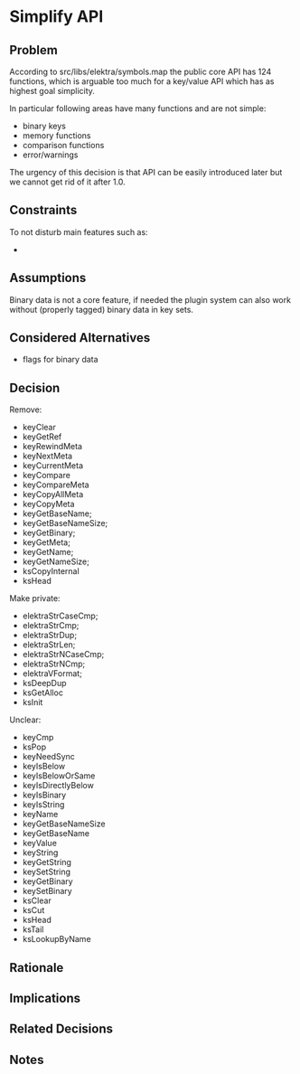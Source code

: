 # Simplify API

## Problem

According to src/libs/elektra/symbols.map the public core API has 124 functions, which
is arguable too much for a key/value API which has as highest goal simplicity.

In particular following areas have many functions and are not simple:

- binary keys
- memory functions
- comparison functions
- error/warnings

The urgency of this decision is that API can be easily introduced later but we cannot
get rid of it after 1.0.

## Constraints

To not disturb main features such as:

-

## Assumptions

Binary data is not a core feature, if needed the plugin system can also work without (properly tagged) binary data in key sets.

## Considered Alternatives

- flags for binary data

## Decision

Remove:

- keyClear
- keyGetRef
- keyRewindMeta
- keyNextMeta
- keyCurrentMeta
- keyCompare
- keyCompareMeta
- keyCopyAllMeta
- keyCopyMeta
- keyGetBaseName;
- keyGetBaseNameSize;
- keyGetBinary;
- keyGetMeta;
- keyGetName;
- keyGetNameSize;
- ksCopyInternal
- ksHead

Make private:

- elektraStrCaseCmp;
- elektraStrCmp;
- elektraStrDup;
- elektraStrLen;
- elektraStrNCaseCmp;
- elektraStrNCmp;
- elektraVFormat;
- ksDeepDup
- ksGetAlloc
- ksInit

Unclear:

- keyCmp
- ksPop
- keyNeedSync
- keyIsBelow
- keyIsBelowOrSame
- keyIsDirectlyBelow
- keyIsBinary
- keyIsString
- keyName
- keyGetBaseNameSize
- keyGetBaseName
- keyValue
- keyString
- keyGetString
- keySetString
- keyGetBinary
- keySetBinary
- ksClear
- ksCut
- ksHead
- ksTail
- ksLookupByName

## Rationale

## Implications

## Related Decisions

## Notes
